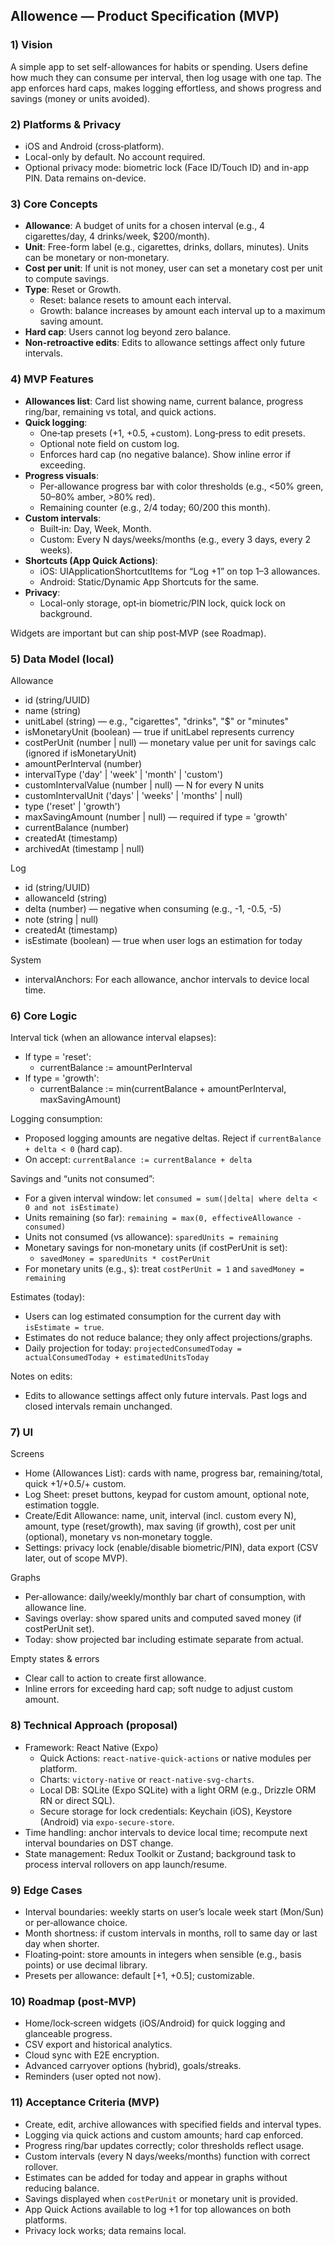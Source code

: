 ## Allowence — Product Specification (MVP)

### 1) Vision
A simple app to set self-allowances for habits or spending. Users define how much they can consume per interval, then log usage with one tap. The app enforces hard caps, makes logging effortless, and shows progress and savings (money or units avoided).

### 2) Platforms & Privacy
- iOS and Android (cross‑platform).
- Local-only by default. No account required.
- Optional privacy mode: biometric lock (Face ID/Touch ID) and in-app PIN. Data remains on-device.

### 3) Core Concepts
- **Allowance**: A budget of units for a chosen interval (e.g., 4 cigarettes/day, 4 drinks/week, $200/month).
- **Unit**: Free-form label (e.g., cigarettes, drinks, dollars, minutes). Units can be monetary or non‑monetary.
- **Cost per unit**: If unit is not money, user can set a monetary cost per unit to compute savings.
- **Type**: Reset or Growth.
  - Reset: balance resets to amount each interval.
  - Growth: balance increases by amount each interval up to a maximum saving amount.
- **Hard cap**: Users cannot log beyond zero balance.
- **Non-retroactive edits**: Edits to allowance settings affect only future intervals.

### 4) MVP Features
- **Allowances list**: Card list showing name, current balance, progress ring/bar, remaining vs total, and quick actions.
- **Quick logging**:
  - One‑tap presets (+1, +0.5, +custom). Long‑press to edit presets.
  - Optional note field on custom log.
  - Enforces hard cap (no negative balance). Show inline error if exceeding.
- **Progress visuals**:
  - Per‑allowance progress bar with color thresholds (e.g., <50% green, 50–80% amber, >80% red).
  - Remaining counter (e.g., 2/4 today; $60/$200 this month).
- **Custom intervals**:
  - Built‑in: Day, Week, Month.
  - Custom: Every N days/weeks/months (e.g., every 3 days, every 2 weeks).
- **Shortcuts (App Quick Actions)**:
  - iOS: UIApplicationShortcutItems for “Log +1” on top 1–3 allowances.
  - Android: Static/Dynamic App Shortcuts for the same.
- **Privacy**:
  - Local-only storage, opt‑in biometric/PIN lock, quick lock on background.

Widgets are important but can ship post‑MVP (see Roadmap).

### 5) Data Model (local)
Allowance
- id (string/UUID)
- name (string)
- unitLabel (string) — e.g., "cigarettes", "drinks", "$" or "minutes"
- isMonetaryUnit (boolean) — true if unitLabel represents currency
- costPerUnit (number | null) — monetary value per unit for savings calc (ignored if isMonetaryUnit)
- amountPerInterval (number)
- intervalType ('day' | 'week' | 'month' | 'custom')
- customIntervalValue (number | null) — N for every N units
- customIntervalUnit ('days' | 'weeks' | 'months' | null)
- type ('reset' | 'growth')
- maxSavingAmount (number | null) — required if type = 'growth'
- currentBalance (number)
- createdAt (timestamp)
- archivedAt (timestamp | null)

Log
- id (string/UUID)
- allowanceId (string)
- delta (number) — negative when consuming (e.g., -1, -0.5, -5)
- note (string | null)
- createdAt (timestamp)
- isEstimate (boolean) — true when user logs an estimation for today

System
- intervalAnchors: For each allowance, anchor intervals to device local time.

### 6) Core Logic
Interval tick (when an allowance interval elapses):
- If type = 'reset':
  - currentBalance := amountPerInterval
- If type = 'growth':
  - currentBalance := min(currentBalance + amountPerInterval, maxSavingAmount)

Logging consumption:
- Proposed logging amounts are negative deltas. Reject if `currentBalance + delta < 0` (hard cap).
- On accept: `currentBalance := currentBalance + delta`

Savings and “units not consumed”:
- For a given interval window: let `consumed = sum(|delta| where delta < 0 and not isEstimate)`
- Units remaining (so far): `remaining = max(0, effectiveAllowance - consumed)`
- Units not consumed (vs allowance): `sparedUnits = remaining`
- Monetary savings for non‑monetary units (if costPerUnit is set):
  - `savedMoney = sparedUnits * costPerUnit`
- For monetary units (e.g., `$`): treat `costPerUnit = 1` and `savedMoney = remaining`

Estimates (today):
- Users can log estimated consumption for the current day with `isEstimate = true`.
- Estimates do not reduce balance; they only affect projections/graphs.
- Daily projection for today: `projectedConsumedToday = actualConsumedToday + estimatedUnitsToday`

Notes on edits:
- Edits to allowance settings affect only future intervals. Past logs and closed intervals remain unchanged.

### 7) UI
Screens
- Home (Allowances List): cards with name, progress bar, remaining/total, quick +1/+0.5/+ custom.
- Log Sheet: preset buttons, keypad for custom amount, optional note, estimation toggle.
- Create/Edit Allowance: name, unit, interval (incl. custom every N), amount, type (reset/growth), max saving (if growth), cost per unit (optional), monetary vs non‑monetary toggle.
- Settings: privacy lock (enable/disable biometric/PIN), data export (CSV later, out of scope MVP).

Graphs
- Per‑allowance: daily/weekly/monthly bar chart of consumption, with allowance line.
- Savings overlay: show spared units and computed saved money (if costPerUnit set).
- Today: show projected bar including estimate separate from actual.

Empty states & errors
- Clear call to action to create first allowance.
- Inline errors for exceeding hard cap; soft nudge to adjust custom amount.

### 8) Technical Approach (proposal)
- Framework: React Native (Expo)
  - Quick Actions: `react-native-quick-actions` or native modules per platform.
  - Charts: `victory-native` or `react-native-svg-charts`.
  - Local DB: SQLite (Expo SQLite) with a light ORM (e.g., Drizzle ORM RN or direct SQL).
  - Secure storage for lock credentials: Keychain (iOS), Keystore (Android) via `expo-secure-store`.
- Time handling: anchor intervals to device local time; recompute next interval boundaries on DST change.
- State management: Redux Toolkit or Zustand; background task to process interval rollovers on app launch/resume.

### 9) Edge Cases
- Interval boundaries: weekly starts on user’s locale week start (Mon/Sun) or per‑allowance choice.
- Month shortness: if custom intervals in months, roll to same day or last day when shorter.
- Floating‑point: store amounts in integers when sensible (e.g., basis points) or use decimal library.
- Presets per allowance: default [+1, +0.5]; customizable.

### 10) Roadmap (post‑MVP)
- Home/lock‑screen widgets (iOS/Android) for quick logging and glanceable progress.
- CSV export and historical analytics.
- Cloud sync with E2E encryption.
- Advanced carryover options (hybrid), goals/streaks.
- Reminders (user opted not now).

### 11) Acceptance Criteria (MVP)
- Create, edit, archive allowances with specified fields and interval types.
- Logging via quick actions and custom amounts; hard cap enforced.
- Progress ring/bar updates correctly; color thresholds reflect usage.
- Custom intervals (every N days/weeks/months) function with correct rollover.
- Estimates can be added for today and appear in graphs without reducing balance.
- Savings displayed when `costPerUnit` or monetary unit is provided.
- App Quick Actions available to log +1 for top allowances on both platforms.
- Privacy lock works; data remains local.
